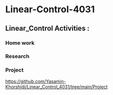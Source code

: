 # Linear-Control-4031
## Linear_Control Activities :

### Home work

### Research

### Project
https://github.com/Yasamin-Khorshidi/Linear_Control_4031/tree/main/Project

